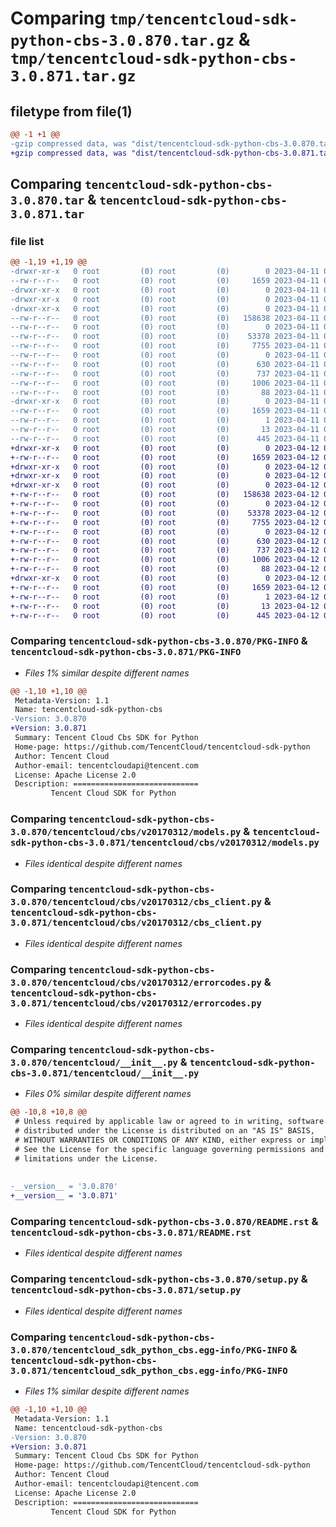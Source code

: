 # Comparing `tmp/tencentcloud-sdk-python-cbs-3.0.870.tar.gz` & `tmp/tencentcloud-sdk-python-cbs-3.0.871.tar.gz`

## filetype from file(1)

```diff
@@ -1 +1 @@
-gzip compressed data, was "dist/tencentcloud-sdk-python-cbs-3.0.870.tar", last modified: Tue Apr 11 03:25:17 2023, max compression
+gzip compressed data, was "dist/tencentcloud-sdk-python-cbs-3.0.871.tar", last modified: Wed Apr 12 00:18:19 2023, max compression
```

## Comparing `tencentcloud-sdk-python-cbs-3.0.870.tar` & `tencentcloud-sdk-python-cbs-3.0.871.tar`

### file list

```diff
@@ -1,19 +1,19 @@
-drwxr-xr-x   0 root         (0) root         (0)        0 2023-04-11 03:25:17.000000 tencentcloud-sdk-python-cbs-3.0.870/
--rw-r--r--   0 root         (0) root         (0)     1659 2023-04-11 03:25:17.000000 tencentcloud-sdk-python-cbs-3.0.870/PKG-INFO
-drwxr-xr-x   0 root         (0) root         (0)        0 2023-04-11 03:25:17.000000 tencentcloud-sdk-python-cbs-3.0.870/tencentcloud/
-drwxr-xr-x   0 root         (0) root         (0)        0 2023-04-11 03:25:17.000000 tencentcloud-sdk-python-cbs-3.0.870/tencentcloud/cbs/
-drwxr-xr-x   0 root         (0) root         (0)        0 2023-04-11 03:25:17.000000 tencentcloud-sdk-python-cbs-3.0.870/tencentcloud/cbs/v20170312/
--rw-r--r--   0 root         (0) root         (0)   158638 2023-04-11 03:25:17.000000 tencentcloud-sdk-python-cbs-3.0.870/tencentcloud/cbs/v20170312/models.py
--rw-r--r--   0 root         (0) root         (0)        0 2023-04-11 03:25:17.000000 tencentcloud-sdk-python-cbs-3.0.870/tencentcloud/cbs/v20170312/__init__.py
--rw-r--r--   0 root         (0) root         (0)    53378 2023-04-11 03:25:17.000000 tencentcloud-sdk-python-cbs-3.0.870/tencentcloud/cbs/v20170312/cbs_client.py
--rw-r--r--   0 root         (0) root         (0)     7755 2023-04-11 03:25:17.000000 tencentcloud-sdk-python-cbs-3.0.870/tencentcloud/cbs/v20170312/errorcodes.py
--rw-r--r--   0 root         (0) root         (0)        0 2023-04-11 03:25:17.000000 tencentcloud-sdk-python-cbs-3.0.870/tencentcloud/cbs/__init__.py
--rw-r--r--   0 root         (0) root         (0)      630 2023-04-11 03:25:17.000000 tencentcloud-sdk-python-cbs-3.0.870/tencentcloud/__init__.py
--rw-r--r--   0 root         (0) root         (0)      737 2023-04-11 03:25:17.000000 tencentcloud-sdk-python-cbs-3.0.870/README.rst
--rw-r--r--   0 root         (0) root         (0)     1006 2023-04-11 03:25:17.000000 tencentcloud-sdk-python-cbs-3.0.870/setup.py
--rw-r--r--   0 root         (0) root         (0)       88 2023-04-11 03:25:17.000000 tencentcloud-sdk-python-cbs-3.0.870/setup.cfg
-drwxr-xr-x   0 root         (0) root         (0)        0 2023-04-11 03:25:17.000000 tencentcloud-sdk-python-cbs-3.0.870/tencentcloud_sdk_python_cbs.egg-info/
--rw-r--r--   0 root         (0) root         (0)     1659 2023-04-11 03:25:17.000000 tencentcloud-sdk-python-cbs-3.0.870/tencentcloud_sdk_python_cbs.egg-info/PKG-INFO
--rw-r--r--   0 root         (0) root         (0)        1 2023-04-11 03:25:17.000000 tencentcloud-sdk-python-cbs-3.0.870/tencentcloud_sdk_python_cbs.egg-info/dependency_links.txt
--rw-r--r--   0 root         (0) root         (0)       13 2023-04-11 03:25:17.000000 tencentcloud-sdk-python-cbs-3.0.870/tencentcloud_sdk_python_cbs.egg-info/top_level.txt
--rw-r--r--   0 root         (0) root         (0)      445 2023-04-11 03:25:17.000000 tencentcloud-sdk-python-cbs-3.0.870/tencentcloud_sdk_python_cbs.egg-info/SOURCES.txt
+drwxr-xr-x   0 root         (0) root         (0)        0 2023-04-12 00:18:19.000000 tencentcloud-sdk-python-cbs-3.0.871/
+-rw-r--r--   0 root         (0) root         (0)     1659 2023-04-12 00:18:19.000000 tencentcloud-sdk-python-cbs-3.0.871/PKG-INFO
+drwxr-xr-x   0 root         (0) root         (0)        0 2023-04-12 00:18:19.000000 tencentcloud-sdk-python-cbs-3.0.871/tencentcloud/
+drwxr-xr-x   0 root         (0) root         (0)        0 2023-04-12 00:18:19.000000 tencentcloud-sdk-python-cbs-3.0.871/tencentcloud/cbs/
+drwxr-xr-x   0 root         (0) root         (0)        0 2023-04-12 00:18:19.000000 tencentcloud-sdk-python-cbs-3.0.871/tencentcloud/cbs/v20170312/
+-rw-r--r--   0 root         (0) root         (0)   158638 2023-04-12 00:18:19.000000 tencentcloud-sdk-python-cbs-3.0.871/tencentcloud/cbs/v20170312/models.py
+-rw-r--r--   0 root         (0) root         (0)        0 2023-04-12 00:18:19.000000 tencentcloud-sdk-python-cbs-3.0.871/tencentcloud/cbs/v20170312/__init__.py
+-rw-r--r--   0 root         (0) root         (0)    53378 2023-04-12 00:18:19.000000 tencentcloud-sdk-python-cbs-3.0.871/tencentcloud/cbs/v20170312/cbs_client.py
+-rw-r--r--   0 root         (0) root         (0)     7755 2023-04-12 00:18:19.000000 tencentcloud-sdk-python-cbs-3.0.871/tencentcloud/cbs/v20170312/errorcodes.py
+-rw-r--r--   0 root         (0) root         (0)        0 2023-04-12 00:18:19.000000 tencentcloud-sdk-python-cbs-3.0.871/tencentcloud/cbs/__init__.py
+-rw-r--r--   0 root         (0) root         (0)      630 2023-04-12 00:18:19.000000 tencentcloud-sdk-python-cbs-3.0.871/tencentcloud/__init__.py
+-rw-r--r--   0 root         (0) root         (0)      737 2023-04-12 00:18:19.000000 tencentcloud-sdk-python-cbs-3.0.871/README.rst
+-rw-r--r--   0 root         (0) root         (0)     1006 2023-04-12 00:18:19.000000 tencentcloud-sdk-python-cbs-3.0.871/setup.py
+-rw-r--r--   0 root         (0) root         (0)       88 2023-04-12 00:18:19.000000 tencentcloud-sdk-python-cbs-3.0.871/setup.cfg
+drwxr-xr-x   0 root         (0) root         (0)        0 2023-04-12 00:18:19.000000 tencentcloud-sdk-python-cbs-3.0.871/tencentcloud_sdk_python_cbs.egg-info/
+-rw-r--r--   0 root         (0) root         (0)     1659 2023-04-12 00:18:19.000000 tencentcloud-sdk-python-cbs-3.0.871/tencentcloud_sdk_python_cbs.egg-info/PKG-INFO
+-rw-r--r--   0 root         (0) root         (0)        1 2023-04-12 00:18:19.000000 tencentcloud-sdk-python-cbs-3.0.871/tencentcloud_sdk_python_cbs.egg-info/dependency_links.txt
+-rw-r--r--   0 root         (0) root         (0)       13 2023-04-12 00:18:19.000000 tencentcloud-sdk-python-cbs-3.0.871/tencentcloud_sdk_python_cbs.egg-info/top_level.txt
+-rw-r--r--   0 root         (0) root         (0)      445 2023-04-12 00:18:19.000000 tencentcloud-sdk-python-cbs-3.0.871/tencentcloud_sdk_python_cbs.egg-info/SOURCES.txt
```

### Comparing `tencentcloud-sdk-python-cbs-3.0.870/PKG-INFO` & `tencentcloud-sdk-python-cbs-3.0.871/PKG-INFO`

 * *Files 1% similar despite different names*

```diff
@@ -1,10 +1,10 @@
 Metadata-Version: 1.1
 Name: tencentcloud-sdk-python-cbs
-Version: 3.0.870
+Version: 3.0.871
 Summary: Tencent Cloud Cbs SDK for Python
 Home-page: https://github.com/TencentCloud/tencentcloud-sdk-python
 Author: Tencent Cloud
 Author-email: tencentcloudapi@tencent.com
 License: Apache License 2.0
 Description: ============================
         Tencent Cloud SDK for Python
```

### Comparing `tencentcloud-sdk-python-cbs-3.0.870/tencentcloud/cbs/v20170312/models.py` & `tencentcloud-sdk-python-cbs-3.0.871/tencentcloud/cbs/v20170312/models.py`

 * *Files identical despite different names*

### Comparing `tencentcloud-sdk-python-cbs-3.0.870/tencentcloud/cbs/v20170312/cbs_client.py` & `tencentcloud-sdk-python-cbs-3.0.871/tencentcloud/cbs/v20170312/cbs_client.py`

 * *Files identical despite different names*

### Comparing `tencentcloud-sdk-python-cbs-3.0.870/tencentcloud/cbs/v20170312/errorcodes.py` & `tencentcloud-sdk-python-cbs-3.0.871/tencentcloud/cbs/v20170312/errorcodes.py`

 * *Files identical despite different names*

### Comparing `tencentcloud-sdk-python-cbs-3.0.870/tencentcloud/__init__.py` & `tencentcloud-sdk-python-cbs-3.0.871/tencentcloud/__init__.py`

 * *Files 0% similar despite different names*

```diff
@@ -10,8 +10,8 @@
 # Unless required by applicable law or agreed to in writing, software
 # distributed under the License is distributed on an "AS IS" BASIS,
 # WITHOUT WARRANTIES OR CONDITIONS OF ANY KIND, either express or implied.
 # See the License for the specific language governing permissions and
 # limitations under the License.
 
 
-__version__ = '3.0.870'
+__version__ = '3.0.871'
```

### Comparing `tencentcloud-sdk-python-cbs-3.0.870/README.rst` & `tencentcloud-sdk-python-cbs-3.0.871/README.rst`

 * *Files identical despite different names*

### Comparing `tencentcloud-sdk-python-cbs-3.0.870/setup.py` & `tencentcloud-sdk-python-cbs-3.0.871/setup.py`

 * *Files identical despite different names*

### Comparing `tencentcloud-sdk-python-cbs-3.0.870/tencentcloud_sdk_python_cbs.egg-info/PKG-INFO` & `tencentcloud-sdk-python-cbs-3.0.871/tencentcloud_sdk_python_cbs.egg-info/PKG-INFO`

 * *Files 1% similar despite different names*

```diff
@@ -1,10 +1,10 @@
 Metadata-Version: 1.1
 Name: tencentcloud-sdk-python-cbs
-Version: 3.0.870
+Version: 3.0.871
 Summary: Tencent Cloud Cbs SDK for Python
 Home-page: https://github.com/TencentCloud/tencentcloud-sdk-python
 Author: Tencent Cloud
 Author-email: tencentcloudapi@tencent.com
 License: Apache License 2.0
 Description: ============================
         Tencent Cloud SDK for Python
```

